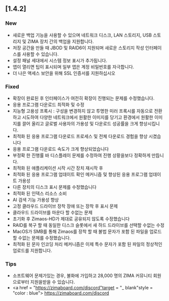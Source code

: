 ## [1.4.2]
### New
- 새로운 백업 기능을 사용할 수 있으며 네트워크 디스크, LAN 스토리지, USB 스토리지 및 ZIMA 장치 간의 백업을 지원합니다.
- 저장 공간을 만들 때 JBOD 및 RAID6이 지원되며 새로운 스토리지 작성 인터페이스를 사용할 수 있습니다.
- 설정 패널 세대에서 시스템 정보 표시가 추가됩니다.
- 앱이 열리면 팁이 표시되며 일부 앱은 계정 비밀번호를 자극합니다.
- 더 나은 액세스 보안을 위해 SSL 인증서를 지원하십시오
### Fixed
- 확장이 완료된 후 인터페이스가 여전히 확장이 진행되는 문제를 수정했습니다.
- 응용 프로그램 다운로드 최적화 및 수정
- 지능형 고용성 프록시 : 구성을 변경하지 않고 투명한 미러 프록시를 자동으로 전환하고 시도하여 다양한 네트워크에서 원활한 이미지를 당기고 환경에서 원활한 이미지를 끌어 올리고 글로벌 사용자의 가용성 및 다운로드 성공률을 크게 향상시킵니다.
- 최적화 된 응용 프로그램 다운로드 프로세스 및 전체 다운로드 경험을 향상 시켰습니다
- 응용 프로그램 다운로드 속도가 크게 향상되었습니다
- 부정확 한 진행률 바 디스플레이 문제를 수정하여 진행 상황을보다 정확하게 만듭니다.
- 최적화 된 애플리케이션 시작 시간 장치 재시작 후
- 최적화 된 응용 프로그램 업데이트 확인 메커니즘 및 향상된 응용 프로그램 업데이트 가용성
- 다른 장치의 디스크 표시 문제를 수정했습니다
- 최적화 된 인덱스 리소스 소비
- AI 검색 기능 가용성 향상
- 고정 클라우드 드라이브 장착 장애 또는 장착 후 표시 문제
- 클라우드 드라이브를 마운다 할 수없는 문제
- 초기화 후 Zimaos-HD가 제대로 공유되지 않도록 수정했습니다
- RAID를 복구 할 때 동일한 디스크 슬롯에서 새 하드 드라이브를 선택할 수없는 수정
- MacOS가 SMB를 통해 Zimaos를 장착 할 때 불법 문자가 포함 된 파일을 업로드 할 수없는 문제를 수정했습니다.
- 최적화 된 문자 인코딩 처리 메커니즘은 이제 특수 문자가 포함 된 파일의 정상적인 업로드를 지원합니다.
### Tips
- 소프트웨어 문제가있는 경우, 불화에 가입하고 28,000 명의 ZIMA 커뮤니티 회원으로부터 지원을받을 수 있습니다.
- <a href = "https://zimaboard.com/discord"target = "_ blank"style = "color : blue"> https://zimaboard.com/discord </a>
